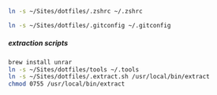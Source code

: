 ```bash
ln -s ~/Sites/dotfiles/.zshrc ~/.zshrc
```

```bash
ln -s ~/Sites/dotfiles/.gitconfig ~/.gitconfig
```

##### extraction scripts
```bash
brew install unrar
ln -s ~/Sites/dotfiles/tools ~/.tools
ln -s ~/Sites/dotfiles/.extract.sh /usr/local/bin/extract
chmod 0755 /usr/local/bin/extract
```
